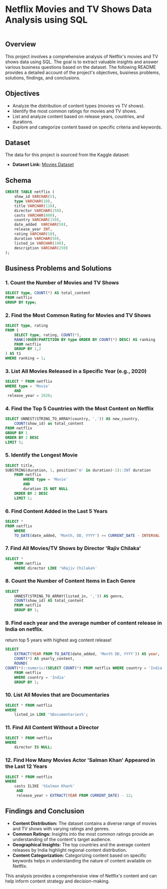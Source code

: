 # Netflix Movies and TV Shows Data Analysis using SQL

![]()

## Overview
This project involves a comprehensive analysis of Netflix's movies and TV shows data using SQL. The goal is to extract valuable insights and answer various business questions based on the dataset. The following README provides a detailed account of the project's objectives, business problems, solutions, findings, and conclusions.

## Objectives

- Analyze the distribution of content types (movies vs TV shows).
- Identify the most common ratings for movies and TV shows.
- List and analyze content based on release years, countries, and durations.
- Explore and categorize content based on specific criteria and keywords.

## Dataset

The data for this project is sourced from the Kaggle dataset:

- **Dataset Link:** [Movies Dataset](https://www.kaggle.com/datasets/shivamb/netflix-shows?resource=download)

## Schema

```sql
CREATE TABLE netflix (
	show_id	VARCHAR(5),
	type VARCHAR(10),
	title VARCHAR(110),
	director VARCHAR(250),
	casts VARCHAR(800),
	country	VARCHAR(150),
	date_added	VARCHAR(50),
	release_year INT,
	rating VARCHAR(10),
	duration VARCHAR(50),
	listed_in VARCHAR(100),
	description VARCHAR(250)
);
```

## Business Problems and Solutions

### 1. Count the Number of Movies and TV Shows

```sql
SELECT type, COUNT(*) AS total_content
FROM netflix
GROUP BY type;
```

### 2. Find the Most Common Rating for Movies and TV Shows

```sql
SELECT type, rating 
FROM (
	SELECT type, rating, COUNT(*),
	RANK()OVER(PARTITION BY type ORDER BY COUNT(*) DESC) AS ranking
	FROM netflix
	GROUP BY 1,2
) AS t1
WHERE ranking = 1;
```

### 3. List All Movies Released in a Specific Year (e.g., 2020)

```sql
SELECT * FROM netflix
WHERE type = 'Movie'
	AND
 release_year = 2020;
```

### 4. Find the Top 5 Countries with the Most Content on Netflix

```sql
SELECT UNNEST(STRING_TO_ARRAY(country, ',')) AS new_country, 
	COUNT(show_id) as total_content
FROM netflix
GROUP BY 1
ORDER BY 2 DESC
LIMIT 5;
```

### 5. Identify the Longest Movie

```sql
SELECT title, 
SUBSTRING(duration, 1, position('m' in duration)-1)::INT duration
	FROM netflix
		WHERE type = 'Movie'
		AND
		duration IS NOT NULL
	ORDER BY 2 DESC
	LIMIT 1;
```

### 6. Find Content Added in the Last 5 Years

```sql
SELECT *	
FROM netflix
	WHERE 
    TO_DATE(date_added, 'Month, DD, YYYY') >= CURRENT_DATE - INTERVAL '5 years'
```

### 7. Find All Movies/TV Shows by Director 'Rajiv Chilaka'

```sql
SELECT *
	FROM netflix 
	WHERE director LIKE '%Rajiv Chilaka%'
```

### 8. Count the Number of Content Items in Each Genre

```sql
SELECT
	UNNEST(STRING_TO_ARRAY(listed_in, ',')) AS genre,
	COUNT(show_id) AS total_content
	FROM netflix
	GROUP BY 1;
```

### 9. Find each year and the average number of content release in India on netflix. 
return top 5 years with highest avg content release!

```sql
SELECT 
	EXTRACT(YEAR FROM TO_DATE(date_added, 'Month DD, YYYY')) AS year,
	COUNT(*) AS yearly_content,
	ROUND(
COUNT(*)::numeric/(SELECT COUNT(*) FROM netflix WHERE country = 'India')::numeric * 100, 2) AS avg_content_per_year
	FROM netflix
	WHERE country = 'India'
	GROUP BY 1;
```

### 10. List All Movies that are Documentaries

```sql
SELECT * FROM netflix
WHERE 
	listed_in LIKE '%Documentaries%';
```

### 11. Find All Content Without a Director

```sql
SELECT * FROM netflix
WHERE 
	director IS NULL;
```

### 12. Find How Many Movies Actor 'Salman Khan' Appeared in the Last 12 Years

```sql
SELECT * FROM netflix
WHERE 
 	casts ILIKE '%Salman Khan%'
	 AND
	 release_year > EXTRACT(YEAR FROM CURRENT_DATE) - 12;
```

## Findings and Conclusion

- **Content Distribution:** The dataset contains a diverse range of movies and TV shows with varying ratings and genres.
- **Common Ratings:** Insights into the most common ratings provide an understanding of the content's target audience.
- **Geographical Insights:** The top countries and the average content releases by India highlight regional content distribution.
- **Content Categorization:** Categorizing content based on specific keywords helps in understanding the nature of content available on Netflix.

This analysis provides a comprehensive view of Netflix's content and can help inform content strategy and decision-making.
